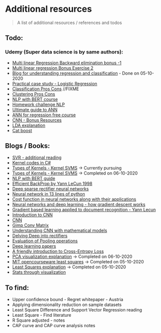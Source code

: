 # Additional resources

> A list of additional resources / references and todos



## Todo:

### Udemy (Super data science is by same authors):
* [Multi linear Regression Backward elimination bonus -1](https://www.dropbox.com/sh/pknk0g9yu4z06u7/AADSTzieYEMfs1HHxKHt9j1ba?dl=0)
* [Multi linear regression Bonus Exercise 2](https://www.superdatascience.com/pages/ml-regression-bonus-2)
* [Blog for understanding regression and classification](https://www.superdatascience.com/blogs/the-ultimate-guide-to-regression-classification) - Done on 05-10-2020
* [Practical case study - Logistic Regression](https://www.udemy.com/course/logistic-regression-cancer-detection-case-study/?referralCode=7E62BC258B645C95D9F5)
* [Classification Pros Cons](./material/Classification_Pros_Cons.pdf) //FIXME
* [Clustering Pros Cons](./material/Clustering-Pros-Cons.pdf)
* [NLP with BERT course](https://www.udemy.com/course/natural-language-processing-with-bert/learn/lecture/18889310#overview)
* [Homework challenge NLP](https://www.udemy.com/course/machinelearning/learn/lecture/6085634#overview)
* [Ultimate guide to ANN](https://www.superdatascience.com/blogs/the-ultimate-guide-to-artificial-neural-networks-ann)
* [ANN for regression free course](https://www.udemy.com/cart/subscribe/course/2968824/)
* [CNN - Bonus Resources](https://www.superdatascience.com/blogs/the-ultimate-guide-to-convolutional-neural-networks-cnn)
* [LDA explanation](https://www.udemy.com/course/machinelearning/learn/lecture/20141692#overview)
* [Cat boost](https://www.superdatascience.com/pages/ml-model-selection-bonus)


## Blogs / Books:
* [SVR  - additional reading](https://core.ac.uk/download/pdf/81523322.pdf)
* [Kernel codes in C#](https://github.com/accord-net/framework/tree/development/Sources/Accord.Statistics/Kernels)
* [Types of Kernels - Kernel SVMS](http://crsouza.com/2010/03/17/kernel-functions-for-machine-learning-applications/) -> Currently pursuing
* [Types of Kernels - Kernel SVMS](https://datafreakankur.com/machine-learning-kernel-functions-3d-visualization/) -> Completed on 06-10-2020
* [NLP with BERT guide](https://sdsclub.com/bert-google-nlp-algorithm/)
* [Efficient BackProp by Yann LeCun 1998](http://yann.lecun.com/exdb/publis/pdf/lecun-98b.pdf)
* [Deep sparse rectifier neural networks](http://proceedings.mlr.press/v15/glorot11a/glorot11a.pdf)
* [Neural network in 13 lines of python](https://iamtrask.github.io/2015/07/27/python-network-part2/)
* [Cost function in neural networks along with their applications](https://stats.stackexchange.com/questions/154879/a-list-of-cost-functions-used-in-neural-networks-alongside-applications)
* [Neural networks and deep learning - how gradient descent works](http://neuralnetworksanddeeplearning.com/chap2.html) 
* [Gradient based learning applied to document recognition - Yann Lecun](http://citeseerx.ist.psu.edu/viewdoc/summary?doi=10.1.1.138.1115)
* [Introduction to CNN](https://cs.nju.edu.cn/wujx/teaching/15_CNN.pdf)
* [CNN](https://cs.nju.edu.cn/wujx/)
* [Gimp Conv Matrix](docs.gimp.org/en/plug-in-convmatrix.html)
* [Understanding CNN with mathematical models](https://arxiv.org/abs/1609.04112)
* [Delving Deep into rectifiers](https://arxiv.org/abs/1502.01852)
* [Evaluation of Pooling operations](http://ais.uni-bonn.de/papers/icann2010_maxpool.pdf)
* [Deep learning papers](https://adeshpande3.github.io/The-9-Deep-Learning-Papers-You-Need-To-Know-About.html)
* [A friendly introduction to Cross-Entropy Loss](https://rdipietro.github.io/friendly-intro-to-cross-entropy-loss/)
* [PCA visualization explanation](https://setosa.io/ev/principal-component-analysis/) -> Completed on 06-10-2020
* [MIT opencourseware least squares](https://www.youtube.com/watch?v=YwZYSTQs-Hk) -> Completed on 05-10-2020
* [Least Squares explanation](https://docs.google.com/document/d/1vXgizn0Zz5VM_mTEfrRqwydfCyn0OY5DNlkieFLRU68/edit) -> Completed on 05-10-2020
* [Stats through visualization](https://setosa.io/ev/)

## To find:
* Upper confidence bound - Regret whitepaper - Austria
* Applying dimensionality reduction on sample datasets
* Least Square Difference and Support Vector Regression reading
* Least Square - Find literature
* R Square adjusted - notes
* CAP curve and CAP curve analysis notes
